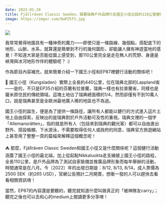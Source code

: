 ```yaml
---
date: 2022-01-29
title: Fjällräven Classic Sweden，跟著瑞典戶外品牌行走國王小徑北段的110公里健行
image: https://imgur.com/OaPZ5f3.jpg
---
```

![](https://imgur.com/OaPZ5f3.jpg)

我常常覺得地圖具有一種神奇的魔力——即使只是一條路線、幾個點，搭配底下的地形、山脈、水系，就算還是簡單到不行的幾何圖形，卻能讓人擁有神遊當地的感覺！不知道大家是否能從圖上感受到，那110公里完全是走在無人的荒野、身邊是峽灣與冰河地形作伴的體驗呢？ :)

作為節目內容補充，就來簡單介紹一下國王小徑和EP87裡健行活動的關係吧！

🥾 國王小徑（Kungsladen）實際上全長約440公里，位在瑞典北部的Lappland省——是的，不只是EP35介紹的芬蘭有拉普蘭，瑞典一樣也有拉普蘭省，同樣也是薩米原住民的傳統領域。這塊土地佔了瑞典總面積的1/4，然而卻僅有不到10萬人口，說是瑞典甚至是全歐洲最地廣人稀的地區也不為過。

國王小徑的誕生，便是為了提供一條路徑，讓所有人都能以健行的方式進入這片土地上自由探索，反映出的是瑞典對於戶外活動可及性的重視。瑞典文裡的一個字「Allemansrätten」，指的就是所有人（包括來到瑞典的觀光客）都可以自由進出野外、搭設帳棚、下水游泳，不需要取得任何人或政府的同意，瑞典官方旅遊網站上甚至用了整整一頁的篇幅來解釋這個概念呢！

⛺ 那麼，Fjällräven Classic Sweden和國王小徑又是什麼關係呢？這個健行活動涵蓋了國王小徑的最北端，加上從起點Nikkaluokta走支線接上國王小徑的路程，全長110公里，是戶外品牌為了測試自家裝備並推廣品牌形象而每年舉辦的活動，時間通常是在八月。今（2022）年的出發日期是：8/12, 8/13, 8/14，成人票價為2500 SEK（約265 USD），官網公告預計二月開賣，想衝一發的人可以趕快去看看相關資訊唷！

當然，EP87的內容還是要聽的，聽完就知道什麼叫做真正的「被神隊友carry」；聽完之後也可以去和心的medium上閱讀更多分享唷！